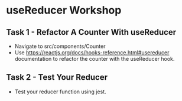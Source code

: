 # useReducer Workshop

## Task 1 - Refactor A Counter With useReducer

- Navigate to src/components/Counter
- Use https://reactjs.org/docs/hooks-reference.html#usereducer documentation to refactor the counter with the useReducer hook.

## Task 2 - Test Your Reducer

- Test your reducer function using jest.
